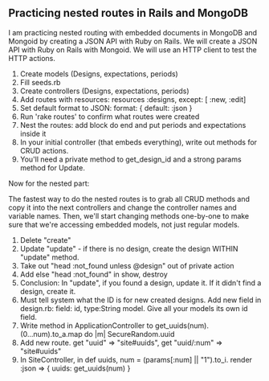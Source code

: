 ## Practicing nested routes in Rails and MongoDB

I am practicing nested routing with embedded documents in MongoDB and Mongoid by creating a JSON API with Ruby on Rails. We will create a JSON API with Ruby on Rails with Mongoid. We will use an HTTP client to test the HTTP actions.

1. Create models (Designs, expectations, periods)
2. Fill seeds.rb
3. Create controllers (Designs, expectations, periods)
4. Add routes with resources: resources :designs, except: [ :new, :edit]
5. Set default format to JSON: format: { default: :json }
6. Run 'rake routes' to confirm what routes were created
7. Nest the routes: add block do end and put periods and expectations inside it
8. In your initial controller (that embeds everything), write out methods for CRUD actions.
9. You'll need a private method to get_design_id and a strong params method for Update.

Now for the nested part:

The fastest way to do the nested routes is to grab all CRUD methods and copy it into the next controllers and change the controller names and variable names. Then, we'll start changing methods one-by-one to make sure that we're accessing embedded models, not just regular models.

1. Delete "create"
2. Update "update" - if there is no design, create the design WITHIN "update" method.
3. Take out "head :not_found unless @design" out of private action
4. Add else "head :not_found" in show, destroy
5. Conclusion: In "update", if you found a design, update it. If it didn't find a design, create it.
6. Must tell system what the ID is for new created designs. Add new field in design.rb: field: id, type:String model. Give all your models its own id field.
7. Write method in ApplicationController to get_uuids(num). (0...num).to_a.map do |m| SecureRandom.uuid
8. Add new route. get "uuid" => "site#uuids", get "uuid/:num" => "site#uuids"
9. In SiteController, in def uuids, num = (params[:num] || "1").to_i. render :json => { uuids: get_uuids(num) }

